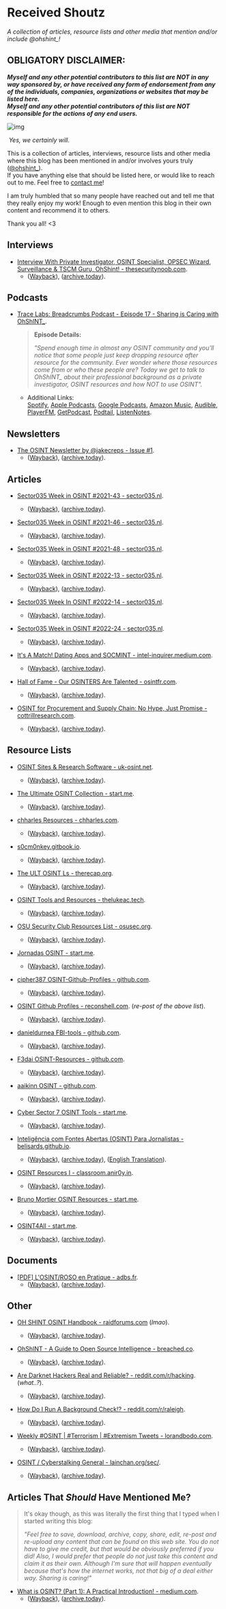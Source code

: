 # **Received Shoutz**

*A collection of articles, resource lists and other media that mention and/or include @ohshint_!*

## **OBLIGATORY DISCLAIMER:**

***Myself and any other potential contributors to this list are NOT in any way sponsored by, or have received any form of endorsement from any of the individuals, companies, organizations or websites that may be listed here.  
Myself and any other potential contributors of this list are NOT responsible for the actions of any end users.***

![img](Images/donvito-well-rave-till-dawn.jpg)

​								*Yes, we certainly will.*



This is a collection of articles, interviews, resource lists and other media where this blog has been mentioned in and/or involves yours truly ([@ohshint_](https://twitter.com/ohshint_)).  
If you have anything else that should be listed here, or would like to reach out to me. Feel free to [contact me](https://ohshint.gitbook.io/oh-shint-its-a-blog/contact)!

I am truly humbled that so many people have reached out and tell me that they really enjoy my work! Enough to even mention this blog in their own content and recommend it to others. 

Thank you all! <3




## **Interviews**

- [Interview With Private Investigator, OSINT Specialist, OPSEC Wizard, Surveillance & TSCM Guru, OhShint! - thesecuritynoob.com](https://thesecuritynoob.com/interviews/interview-with-private-investigator-osint-specialist-opsec-wizard-surveillance-tscm-guru-ohshint/). 
  - ([Wayback](https://web.archive.org/web/20220319050135/https://thesecuritynoob.com/interviews/interview-with-private-investigator-osint-specialist-opsec-wizard-surveillance-tscm-guru-ohshint/)), ([archive.today](https://archive.ph/2TOgk)).



## **Podcasts**

- [Trace Labs: Breadcrumbs Podcast - Episode 17 - Sharing is Caring with OhShINT_](https://share.transistor.fm/s/34384522).

  > **Episode Details:**
  >
  > *"Spend enough time in almost any OSINT community and you'll notice that some people just keep dropping resource after resource for the community. Ever wonder where those resources come from or who these people are? Today we get to talk to OhShINT_ about their professional background as a private investigator, OSINT resources and how NOT to use OSINT".*

  - Additional Links:  
    [Spotify](https://open.spotify.com/episode/73MACiX3i66VRxDNkSJDO2?si=LtBxQWnLSi2Yj7ViLvjBzQ), [Apple Podcasts](https://podcasts.apple.com/us/podcast/episode-17-sharing-is-caring-with-ohshint/id1542092539?i=1000553390337), [Google Podcasts](https://podcasts.google.com/feed/aHR0cHM6Ly9mZWVkcy50cmFuc2lzdG9yLmZtL2JyZWFkY3J1bWJzLWJ5LXRyYWNlLWxhYnM=), [Amazon Music](https://music.amazon.com/podcasts/5f87ed05-3b1a-4953-bae2-7b844b505f0c/episodes/182fb0b3-dede-4f3b-b502-b6c3e4edc1fc/breadcrumbs-by-trace-labs-episode-17---sharing-is-caring-with-ohshint), [Audible](https://www.audible.ca/pd/Episode-17-Sharing-is-Caring-with-OhShINT-Podcast/B09V4G837C), [PlayerFM](https://player.fm/series/breadcrumbs-by-trace-labs/episode-17-sharing-is-caring-with-ohshint), [GetPodcast](https://getpodcast.com/at/podcast/breadcrumbs-by-trace-labs/episode-17-sharing-is-caring-with-ohshint_d9388ac02d), [Podtail](https://podtail.com/en/podcast/breadcrumbs-by-trace-labs/), [ListenNotes](https://www.listennotes.com/podcasts/breadcrumbs-by/episode-17-sharing-is-caring-jghX_8VYomb/).

  

## **Newsletters**

- [The OSINT Newsletter by @jakecreps - Issue #1](http://osintnewsletter.com/issues/the-osint-newsletter-issue-1-839997).
  - ([Wayback](https://web.archive.org/web/20220221105918/http://osintnewsletter.com/issues/the-osint-newsletter-issue-1-839997)), ([archive.today](https://archive.ph/RE8Rg)).

  

## **Articles**

- [Sector035 Week in OSINT #2021-43 - sector035.nl](https://sector035.nl/articles/2021-43).
  - ([Wayback](https://web.archive.org/web/20211108092538/https://sector035.nl/articles/2021-43)), ([archive.today](https://archive.ph/85Msq)).

- [Sector035 Week in OSINT #2021-46 - sector035.nl](https://sector035.nl/articles/2021-46).
  - ([Wayback](https://web.archive.org/web/20211129113257/https://sector035.nl/articles/2021-46)), ([archive.today](https://archive.ph/CzDIB)).

- [Sector035 Week in OSINT #2021-48 - sector035.nl](https://sector035.nl/articles/2021-48).
  - ([Wayback](https://web.archive.org/web/20211213070442/https://sector035.nl/articles/2021-48)), ([archive.today](https://archive.ph/hkF0w)).

- [Sector035 Week in OSINT #2022-13 - sector035.nl](https://sector035.nl/articles/2022-13). 
  - ([Wayback](https://web.archive.org/web/20220404060107/https://sector035.nl/articles/2022-13)), ([archive.today](https://archive.ph/clV6h)).

- [Sector035 Week In OSINT #2022-14 - sector035.nl](https://sector035.nl/articles/2022-14). 
  - ([Wayback](http://web.archive.org/web/20220411093354/https://sector035.nl/articles/2022-14)), ([archive.today](https://archive.ph/2EsEo)).

- [Sector035 Week in OSINT #2022-24 - sector035.nl](https://sector035.nl/articles/2022-24).  
  - ([Wayback](http://web.archive.org/web/20220620210032/https://sector035.nl/articles/2022-24)), ([archive.today](https://archive.ph/vMA83)).

- [It's A Match! Dating Apps and SOCMINT - intel-inquirer.medium.com](https://intel-inquirer.medium.com/its-a-match-dating-apps-and-socmint-2c05c44e9590).
  - ([Wayback](https://web.archive.org/web/20220408000410/https://intel-inquirer.medium.com/its-a-match-dating-apps-and-socmint-2c05c44e9590)), ([archive.today](https://archive.ph/HzyM2)).

- [Hall of Fame - Our OSINTERS Are Talented - osintfr.com](https://osintfr.com/en/our-osinters-are-talented/).
  - ([Wayback](https://web.archive.org/web/20220425035638/https://osintfr.com/en/our-osinters-are-talented/)), ([archive.today](https://archive.ph/nKfRW)).

- [OSINT for Procurement and Supply Chain: No Hype, Just Promise - cottrillresearch.com](https://cottrillresearch.com/osint-for-procurement-and-supply-chain-no-hype-just-promise/).  
  - ([Wayback](https://web.archive.org/web/20220619075707/https://cottrillresearch.com/osint-for-procurement-and-supply-chain-no-hype-just-promise/)), ([archive.today](https://archive.ph/QA69I)).

  

## **Resource Lists**

- [OSINT Sites & Research Software - uk-osint.net](https://uk-osint.net/osintsoftware.html).
  - ([Wayback](https://web.archive.org/web/20220211071534/https://uk-osint.net/osintsoftware.html)), ([archive.today](https://archive.ph/rTtkr)).

- [The Ultimate OSINT Collection - start.me](https://start.me/p/DPYPMz/the-ultimate-osint-collection).  
  - ([Wayback](https://web.archive.org/web/20220326041030/https://start.me/p/DPYPMz/the-ultimate-osint-collection)), ([archive.today](https://archive.ph/M3OYb)).

- [chharles Resources - chharles.com](https://chharles.com/resources/).
  - ([Wayback](https://web.archive.org/web/20220211065555/https://chharles.com/resources/)), ([archive.today](https://archive.ph/gRgoD)).

- [s0cm0nkey.gitbook.io](https://s0cm0nkey.gitbook.io/s0cm0nkeys-security-reference-guide/cyber-intelligence/osint).
  - ([Wayback](https://web.archive.org/web/20220324052228/https://s0cm0nkey.gitbook.io/s0cm0nkeys-security-reference-guide/cyber-intelligence/osint)), ([archive.today](https://archive.ph/rKZwO)).

- [The ULT OSINT Ls - therecap.org](https://therecap.org/the-ultimate-osint/).
  - ([Wayback](https://web.archive.org/web/20220113033811/https://therecap.org/the-ultimate-osint/)), ([archive.today](https://archive.ph/Oah24)).

- [OSINT Tools and Resources - thelukeac.tech](https://thelukeac.tech/?page_id=97).
  - ([Wayback](https://web.archive.org/web/20220221104526/https://thelukeac.tech/?page_id=97)), ([archive.today](https://archive.ph/WHW5k)).

- [OSU Security Club Resources List - osusec.org](https://www.osusec.org/resources/).
  - ([Wayback](https://web.archive.org/web/20220211072055/https://www.osusec.org/resources/)), ([archive.today](https://archive.ph/Us8a7)).

- [Jornadas OSINT - start.me](https://start.me/p/BnBb5v/jornadas-osint).
  - ([Wayback](https://web.archive.org/web/20211215030931/https://start.me/p/BnBb5v/jornadas-osint)), ([archive.today](https://archive.ph/TfDon)).

- [cipher387 OSINT-Github-Profiles - github.com](https://github.com/cipher387/OSINT-Github-profiles).
  - ([Wayback](https://web.archive.org/web/20220324120449/https://github.com/cipher387/OSINT-Github-profiles)), ([archive.today](https://archive.ph/Zo7ug)).

- [OSINT Github Profiles - reconshell.com](https://reconshell.com/osint-github-profiles/). (*re-post of the above list*).
  - ([Wayback](https://web.archive.org/web/20220415024054/https://reconshell.com/osint-github-profiles/)), ([archive.today](https://archive.ph/FSM7q)).

- [danieldurnea FBI-tools - github.com](https://github.com/danieldurnea/FBI-tools).  
  - ([Wayback](https://web.archive.org/web/20220322042036/https://github.com/danieldurnea/FBI-tools)),  ([archive.today](https://archive.ph/NopHd)).

- [F3dai OSINT-Resources - github.com](https://github.com/F3dai/OSINT-Resources).  
  - ([Wayback](https://web.archive.org/web/20220328050302/https://github.com/F3dai/OSINT-Resources)), ([archive.today](https://archive.ph/OBzkU)).

- [aaikinn OSINT - github.com](https://github.com/aaiknn/OSINT).  
  - ([Wayback](https://web.archive.org/web/20220326034341/https://github.com/aaiknn/OSINT)), ([archive.today](https://archive.ph/JpGcG)).

- [Cyber Sector 7 OSINT Tools - start.me](https://start.me/p/eke9a5/cyber-sector-7-osint-tools).
  - ([Wayback](https://web.archive.org/web/20220327001639/https://start.me/p/eke9a5/cyber-sector-7-osint-tools)), ([archive.today](https://archive.ph/2wg7n)).

- [Inteligência com Fontes Abertas (OSINT) Para Jornalistas - belisards.github.io](https://belisards.github.io/osint/). 
  - ([Wayback](https://web.archive.org/web/20220408020749/https://belisards.github.io/osint/)), ([archive.today](https://archive.ph/Cqvvi)), ([English Translation](https://belisards-github-io.translate.goog/osint/?_x_tr_sl=auto&_x_tr_tl=en&_x_tr_hl=en&_x_tr_pto=wapp)).

- [OSINT Resources I - classroom.anir0y.in](https://classroom.anir0y.in/post/osint_resources-i/). 
  - ([Wayback](https://web.archive.org/web/20220529223357/https://classroom.anir0y.in/post/osint_resources-i/)), ([archive.today](https://archive.ph/yxhJq)).

- [Bruno Mortier OSINT Resources - start.me](https://start.me/p/ZME8nR/osint).  
  - ([Wayback](https://web.archive.org/web/20220619074623/https://start.me/p/ZME8nR/osint)), ([archive.today](https://archive.ph/ZH6EH)).

- [OSINT4All - start.me](https://start.me/p/L1rEYQ/osint4all).
  - ([Wayback](https://web.archive.org/web/20220707063833/https://start.me/p/L1rEYQ/osint4all)), ([archive.today](https://archive.ph/KTs7a)).

  

## **Documents**

- [[PDF] L'OSINT/ROSO en Pratique - adbs.fr](https://www.adbs.fr/sites/default/files/documents/conference_adbs_-serge_courrier_-_osint_en_pratique_2021_0.pdf).
  - ([Wayback](https://web.archive.org/web/20220324055345/https://www.adbs.fr/sites/default/files/documents/conference_adbs_-serge_courrier_-_osint_en_pratique_2021_0.pdf)), ([archive.today](https://archive.ph/Xjz9v)).

  

## **Other**

- [OH SHINT OSINT Handbook - raidforums.com](https://raidforums.com/Thread-OH-SHINT-OSINT-Handbook) (*lmao*).
  - ([Wayback](https://web.archive.org/web/20220221105142/https://raidforums.com/Thread-OH-SHINT-OSINT-Handbook)), ([archive.today](https://archive.ph/MHU8B)).

- [OhShINT - A Guide to Open Source Intelligence - breached.co](https://breached.co/Thread-OhShINT-A-guide-to-open-source-intelligence).  
  - ([Wayback](https://web.archive.org/web/20220515043825/https://breached.co/Thread-OhShINT-A-guide-to-open-source-intelligence)), ([archive.today](https://archive.ph/tkI3R)).

- [Are Darknet Hackers Real and Reliable? - reddit.com/r/hacking](https://www.reddit.com/r/hacking/comments/sr30fs/are_darknet_hackers_real_and_reliable/). (*what..?*). 
  - ([Wayback](https://web.archive.org/web/20220326032841/https://www.reddit.com/r/hacking/comments/sr30fs/are_darknet_hackers_real_and_reliable/)), ([archive.today](https://archive.ph/Dde4I)).

- [How Do I Run A Background Check!? - reddit.com/r/raleigh](https://www.reddit.com/r/raleigh/comments/ttf3n0/how_do_i_run_a_background_check/).
  - ([Wayback](https://web.archive.org/web/20220403191837/https://www.reddit.com/r/raleigh/comments/ttf3n0/how_do_i_run_a_background_check/)), ([archive.today](https://archive.ph/QDCQd)).

- [Weekly #OSINT | #Terrorism | #Extremism Tweets - lorandbodo.com](https://lorandbodo.com/weekly-tweets/osint-terrorism-extremism/20).  
  - ([Wayback](https://web.archive.org/web/20220326033838/https://lorandbodo.com/weekly-tweets/osint-terrorism-extremism/20)), ([archive.today](https://archive.ph/UR4KM)).

- [OSINT / Cyberstalking General - lainchan.org/sec/](https://www.lainchan.org/sec/res/12162.html).  
  - ([Wayback](https://web.archive.org/web/20220404022733/https://www.lainchan.org/sec/res/12162.html)), ([archive.today](https://archive.ph/VlbbL)).

  

## **Articles That *Should* Have Mentioned Me?**

> It's okay though, as this was literally the first thing that I typed when I started writing this blog:
>
> *"Feel free to save, download, archive, copy, share, edit, re-post and re-upload any content that can be found on this web site. You do not have to give me credit, but that would be obviously preferred if you did! Also, I would prefer that people do not just take this content and claim it as their own. Although I'm sure that will happen eventually because that's how the internet works, not that big of a deal either way. Sharing is caring!"*

- [What is OSINT? (Part 1): A Practical Introduction! - medium.com](https://roddytech.medium.com/what-is-osint-part-1-a-practical-introduction-bf46751289c).  
  - ([Wayback](https://web.archive.org/web/20220326035101/https://roddytech.medium.com/what-is-osint-part-1-a-practical-introduction-bf46751289c)), ([archive.today](https://archive.ph/MHYAl)).
